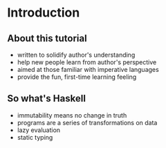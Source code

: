 # Introduction

## About this tutorial

- written to solidify author's understanding
- help new people learn from author's perspective
- aimed at those familiar with imperative languages
- provide the fun, first-time learning feeling

## So what's Haskell

- immutability means no change in truth
- programs are a series of transformations on data
- lazy evaluation
- static typing